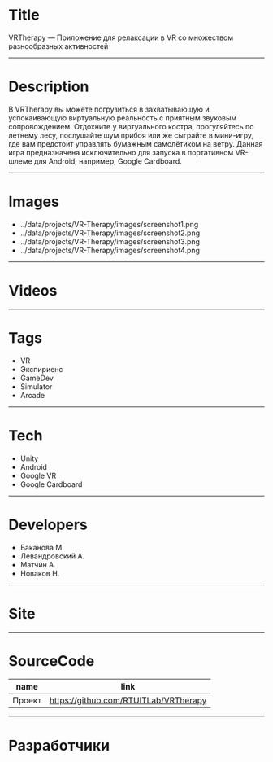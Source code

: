 # Title

VRTherapy — Приложение для релаксации в VR со множеством разнообразных активностей

---

# Description

В VRTherapy вы можете погрузиться в захватывающую и успокаивающую виртуальную реальность с приятным звуковым сопровождением. Отдохните у виртуального костра, прогуляйтесь по летнему лесу, послушайте шум прибоя или же сыграйте в мини-игру, где вам предстоит управлять бумажным самолётиком на ветру. Данная игра предназначена исключительно для запуска в портативном VR-шлеме для Android, например, Google Cardboard.

---

# Images

- ../data/projects/VR-Therapy/images/screenshot1.png
- ../data/projects/VR-Therapy/images/screenshot2.png
- ../data/projects/VR-Therapy/images/screenshot3.png
- ../data/projects/VR-Therapy/images/screenshot4.png

---

# Videos

---

# Tags

- VR
- Экспириенс
- GameDev
- Simulator
- Arcade

---

# Tech

- Unity
- Android
- Google VR
- Google Cardboard

---

# Developers

- Баканова М.
- Левандровский А.
- Матчин А.
- Новаков Н.

---

# Site

---

# SourceCode

| name   | link                                  |
| ------ | ------------------------------------- |
| Проект | https://github.com/RTUITLab/VRTherapy |

---

# Разработчики
